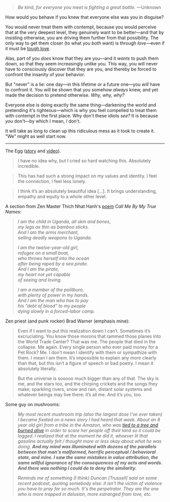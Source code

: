 
> _Be kind, for everyone you meet is fighting a great battle._ —Unknown

How would you behave if you knew that everyone else was you in disguise?

You would never treat them with contempt, because you would perceive that at the very deepest level, they genuinely want to be better—and that by insisting otherwise, you are driving them further from that possibility. The only way to get them closer (to what you _both_ want) is through _love_—even if it must be [tough love](https://www.snopes.com/fact-check/dalai-gun/).

Alas, part of you _does_ know that they are you—and it _wants_ to push them down, so that they seem increasingly unlike you. This way, you will never have to consciously discover that they are you, and thereby be forced to confront the insanity of your behavior.

But "never" is a lie: one day—in this lifetime or a future one—you _will_ have to confront it. You will be shown that you somehow _always_ knew, and yet made the decision to pretend otherwise. _Why, why, why?_

Everyone else is doing exactly the same thing—darkening the world and pretending it's righteous—which is why you feel compelled to treat them with contempt in the first place. Why don't these idiots _see?_ It is because _you_ don't—by which I mean, _I_ don't.

It will take as long to clean up this ridiculous mess as it took to create it. "We" might as well start now.

---

The Egg ([story](http://www.galactanet.com/oneoff/theegg_mod.html) and [video](https://www.youtube.com/watch?v=h6fcK_fRYaI)).

> I have no idea why, but I cried so hard watching this. Absolutely incredible.

> This has had such a strong impact on my values and identity. I feel the connection, I feel less lonely.

> I think it’s an absolutely beautiful idea [...]. It brings understanding, empathy and equity to a whole other level.


A section from Zen Master Thich Nhat Hanh's [poem](https://plumvillage.org/articles/please-call-me-by-my-true-names-song-poem/) _Call Me By My True Names_:

> _I am the child in Uganda, all skin and bones,  
> my legs as thin as bamboo sticks.  
> And I am the arms merchant,  
> selling deadly weapons to Uganda._
>
> _I am the twelve-year-old girl,  
> refugee on a small boat,  
> who throws herself into the ocean  
> after being raped by a sea pirate.  
> And I am the pirate,  
> my heart not yet capable  
> of seeing and loving._
>
> _I am a member of the politburo,  
> with plenty of power in my hands.  
> And I am the man who has to pay  
> his “debt of blood” to my people  
> dying slowly in a forced-labor camp._

Zen priest (and punk rocker) Brad Warner (emphasis mine):

> Even if I want to put this realization down I can’t. Sometimes it’s excruciating. You know those morons that rammed those planes into the World Trade Center? That was me. The people that died in the collapse. Me again. Every single person who ever paid money for a Pet Rock? Me. I don’t mean I identify with them or sympathize with them. I mean I am them. It’s impossible to explain any more clearly than that, but this isn’t a figure of speech or bad poetry. I mean it absolutely literally.
>
> But the universe is sooooo much bigger than any of that. The sky is me, and the stars too, and the chirping crickets and the songs they make; sparkling rivers, snow and rain, distant solar systems and whatever beings may live there: it’s all me. And it’s you, too.

Some guy on mushrooms:

> *My most recent mushroom trip (also the largest dose I've ever taken) I became fixated on a news story I had heard that week. About an 8 year old girl from a tribe in the Amazon, who was [tied to a tree and burned alive](https://www.survivalinternational.org/news/8033) in order to scare her people off their land so it could be logged. I realized that at the moment he did it, whoever lit that gasoline actually felt / thought more or less okay about what he was doing. **And my mind was illuminated with dozens of the parallels between that man's malformed, horrific perceptual / behavioral state, and mine. I saw the same mistakes in value attribution, the same willful ignorance of the consequences of my acts and words. And there was nothing I could do to deny the similarity.***
>
> *Reminds me of something (I think) Duncan [Trussell] said on some recent podcast, quoting somebody else: it isn't the victim of violence you have to pray for so much. It's the perpetrator. They are the one who is more trapped in delusion, more estranged from love, etc.*
